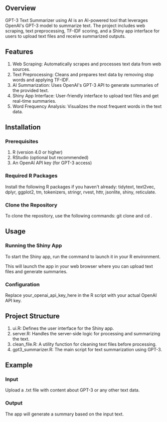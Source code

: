 ## Overview
GPT-3 Text Summarizer using AI is an AI-powered tool that leverages OpenAI's GPT-3 model to summarize text. The project includes web scraping, text preprocessing, TF-IDF scoring, and a Shiny app interface for users to upload text files and receive summarized outputs.

## Features
1. Web Scraping: Automatically scrapes and processes text data from web sources.
2. Text Preprocessing: Cleans and prepares text data by removing stop words and applying TF-IDF.
3. AI Summarization: Uses OpenAI's GPT-3 API to generate summaries of the provided text.
4. Shiny App Interface: User-friendly interface to upload text files and get real-time summaries.
5. Word Frequency Analysis: Visualizes the most frequent words in the text data.

## Installation
### Prerequisites
1. R (version 4.0 or higher)
2. RStudio (optional but recommended)
3. An OpenAI API key (for GPT-3 access)

### Required R Packages
Install the following R packages if you haven't already: tidytext, text2vec, dplyr, ggplot2, tm, tokenizers, stringr, rvest, httr, jsonlite, shiny, reticulate.

### Clone the Repository
To clone the repository, use the following commands: git clone <repository-url> and cd <repository-directory>.

## Usage
### Running the Shiny App
To start the Shiny app, run the command to launch it in your R environment.

This will launch the app in your web browser where you can upload text files and generate summaries.

### Configuration
Replace your_openai_api_key_here in the R script with your actual OpenAI API key.

## Project Structure
1. ui.R: Defines the user interface for the Shiny app.
2. server.R: Handles the server-side logic for processing and summarizing the text.
3. clean_file.R: A utility function for cleaning text files before processing.
4. gpt3_summarizer.R: The main script for text summarization using GPT-3.

## Example
### Input
Upload a .txt file with content about GPT-3 or any other text data.

### Output
The app will generate a summary based on the input text.
